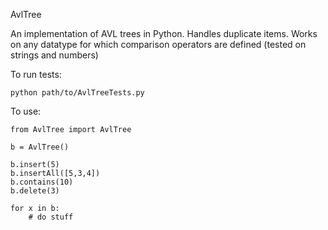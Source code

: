 AvlTree

An implementation of AVL trees in Python.
Handles duplicate items.
Works on any datatype for which comparison operators are defined (tested on strings and numbers)

To run tests:

    python path/to/AvlTreeTests.py

To use:

    from AvlTree import AvlTree

    b = AvlTree()

    b.insert(5)
    b.insertAll([5,3,4])
    b.contains(10)
    b.delete(3)

    for x in b:
        # do stuff

